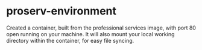 # proserv-environment
Created a container, built from the professional services image, with port 80 open running on your machine. It will also mount your local working directory within the container, for easy file syncing. 

